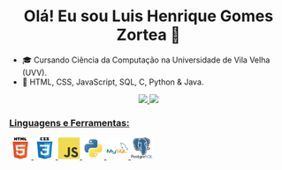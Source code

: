 <h1 align="center"> Olá! Eu sou Luis Henrique Gomes Zortea 👋</h1>

- 🎓 Cursando Ciência da Computação na Universidade de Vila Velha (UVV).
- 📖 HTML, CSS, JavaScript, SQL, C, Python & Java.

<div align="center"> 
   <a href="https://github.com/luishzortea"> 
   <img height="150em" src="https://github-readme-stats.vercel.app/api?username=luishzortea&show_icons=true&theme=react&include_all_commits=true&count_private=true%22">
   <img height="150em" src="https://github-readme-stats.vercel.app/api/top-langs/?username=luishzortea&layout=compact&langs_count=7&theme=react">
</div> 

   <h3 align="left">Linguagens e Ferramentas:</h3>
 <p align="left"> <a href="https://www.w3.org/html/" target="_blank" rel="noreferrer"> <img src="https://raw.githubusercontent.com/devicons/devicon/master/icons/html5/html5-original-wordmark.svg" alt="html5" width="40" height="40"/> </a> <a href="https://www.w3schools.com/css/" target="_blank" rel="noreferrer"> <img src="https://raw.githubusercontent.com/devicons/devicon/master/icons/css3/css3-original-wordmark.svg" alt="css3" width="40" height="40"/> </a><a href="https://developer.mozilla.org/en-US/docs/Web/JavaScript" target="_blank" rel="noreferrer"> <img src="https://raw.githubusercontent.com/devicons/devicon/master/icons/javascript/javascript-original.svg" alt="javascript" width="40" height="40"/> </a><a href="https://www.python.org" target="_blank" rel="noreferrer"> <img src="https://raw.githubusercontent.com/devicons/devicon/master/icons/python/python-original.svg" alt="python" width="40" height="40"/> </a> <a href="https://www.mysql.com/" target="_blank" rel="noreferrer"> <img src="https://raw.githubusercontent.com/devicons/devicon/master/icons/mysql/mysql-original-wordmark.svg" alt="mysql" width="40" height="40"/> </a> <a href="https://www.postgresql.org" target="_blank" rel="noreferrer"> <img src="https://raw.githubusercontent.com/devicons/devicon/master/icons/postgresql/postgresql-original-wordmark.svg" alt="postgresql" width="40" height="40"/> </a>  </p
